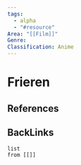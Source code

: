```yaml
---
tags:
  - alpha
  - "#resource"
Area: "[[Film]]"
Genre:
Classification: Anime
---
```

# Frieren



## References



## BackLinks

```dataview
list
from [[]]
```

